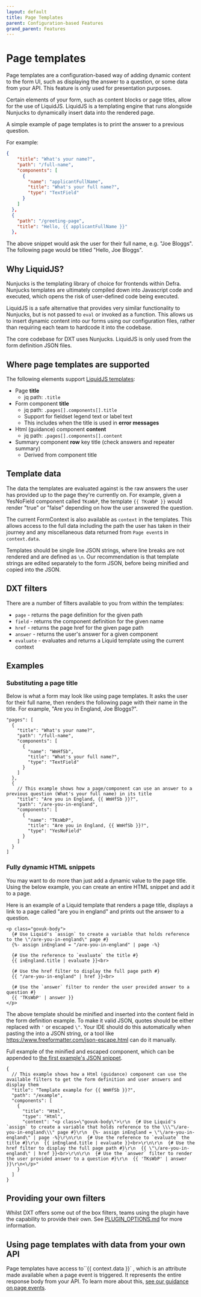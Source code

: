 ```yaml
---
layout: default
title: Page Templates
parent: Configuration-based Features
grand_parent: Features
---
```


# Page templates

Page templates are a configuration-based way of adding dynamic content to the form UI, such as displaying the answer to a question, or some data from your API. This feature is only used for presentation purposes.

Certain elements of your form, such as content blocks or page titles, allow for the use of LiquidJS. LiquidJS is a templating engine that runs alongside Nunjucks to dynamically insert data into the rendered page.

A simple example of page templates is to print the answer to a previous question.

For example:

```json
{
    "title": "What's your name?",
    "path": "/full-name",
    "components": [
      {
        "name": "applicantFullName",
        "title": "What's your full name?",
        "type": "TextField"
      }
    ]
  },
  {
    "path": "/greeting-page",
    "title": "Hello, {{ applicantFullName }}"
  },
```

The above snippet would ask the user for their full name, e.g. "Joe Bloggs". The following page would be titled "Hello, Joe Bloggs".

## Why LiquidJS?

Nunjucks is the templating library of choice for frontends within Defra. Nunjucks templates are ultimately compiled down into Javascript code and executed, which opens the risk of user-defined code being executed.

LiquidJS is a safe alternative that provides very similar functionality to Nunjucks, but is not passed to `eval` or invoked as a function. This allows us to insert dynamic content into our forms using our configuration files, rather than requiring each team to hardcode it into the codebase.

The core codebase for DXT uses Nunjucks. LiquidJS is only used from the form definition JSON files.

## Where page templates are supported

The following elements support [LiquidJS templates](https://liquidjs.com/):

- Page **title**
  - jq path: `.title`
- Form component **title**
  - jq path: `.pages[].components[].title`
  - Support for fieldset legend text or label text
  - This includes when the title is used in **error messages**
- Html (guidance) component **content**
  - jq path: `.pages[].components[].content`
- Summary component **row** key title (check answers and repeater summary)
  - Derived from component title

## Template data

The data the templates are evaluated against is the raw answers the user has provided up to the page they're currently on.
For example, given a YesNoField component called `TKsWbP`, the template `{{ TKsWbP }}` would render "true" or "false" depending on how the user answered the question.

The current FormContext is also available as `context` in the templates. This allows access to the full data including the path the user has taken in their journey and any miscellaneous data returned from `Page event`s in `context.data`.

Templates should be single line JSON strings, where line breaks are not rendered and are defined as `\n`. Our recommendation is that template strings are edited separately to the form JSON, before being minified and copied into the JSON.

## DXT filters

There are a number of filters available to you from within the templates:

- `page` - returns the page definition for the given path
- `field` - returns the component definition for the given name
- `href` - returns the page href for the given page path
- `answer` - returns the user's answer for a given component
- `evaluate` - evaluates and returns a Liquid template using the current context

## Examples

### Substituting a page title

Below is what a form may look like using page templates. It asks the user for their full name, then renders the following page with their name in the title. For example, "Are you in England, Joe Bloggs?".

```jsonc
"pages": [
  {
    "title": "What's your name?",
    "path": "/full-name",
    "components": [
      {
        "name": "WmHfSb",
        "title": "What's your full name?",
        "type": "TextField"
      }
    ]
  },
  {
    // This example shows how a page/component can use an answer to a previous question (What's your full name) in its title
    "title": "Are you in England, {{ WmHfSb }}?",
    "path": "/are-you-in-england",
    "components": [
      {
        "name": "TKsWbP",
        "title": "Are you in England, {{ WmHfSb }}?",
        "type": "YesNoField"
      }
    ]
  }
]
```

### Fully dynamic HTML snippets

You may want to do more than just add a dynamic value to the page title. Using the below example, you can create an entire HTML snippet and add it to a page.

Here is an example of a Liquid template that renders a page title, displays a link to a page called "are you in england" and prints out the answer to a question.

```jinja2
<p class="govuk-body">
  {# Use Liquid's `assign` to create a variable that holds reference to the \"/are-you-in-england\" page #}
  {%- assign inEngland = "/are-you-in-england" | page -%}

  {# Use the reference to `evaluate` the title #}
  {{ inEngland.title | evaluate }}<br>

  {# Use the href filter to display the full page path #}
  {{ "/are-you-in-england" | href }}<br>

  {# Use the `answer` filter to render the user provided answer to a question #}
  {{ 'TKsWbP' | answer }}
</p>
```

The above template should be minified and inserted into the content field in the form definition example. To make it valid JSON, quotes should be either replaced with `'` or escaped `\"`. Your IDE should do this automatically when pasting the into a JSON string, or a tool like https://www.freeformatter.com/json-escape.html can do it manually.

Full example of the minified and escaped component, which can be appended to [the first example's JSON snippet](#substituting-a-page-title).

```jsonc
{
  // This example shows how a Html (guidance) component can use the available filters to get the form definition and user answers and display them
  "title": "Template example for {{ WmHfSb }}?",
  "path": "/example",
  "components": [
    {
      "title": "Html",
      "type": "Html",
      "content": "<p class=\"govuk-body\">\r\n  {# Use Liquid's `assign` to create a variable that holds reference to the \\\"\/are-you-in-england\\\" page #}\r\n  {%- assign inEngland = \"\/are-you-in-england\" | page -%}\r\n\r\n  {# Use the reference to `evaluate` the title #}\r\n  {{ inEngland.title | evaluate }}<br>\r\n\r\n  {# Use the href filter to display the full page path #}\r\n  {{ \"\/are-you-in-england\" | href }}<br>\r\n\r\n  {# Use the `answer` filter to render the user provided answer to a question #}\r\n  {{ 'TKsWbP' | answer }}\r\n<\/p>"
    }
  ]
}
```

## Providing your own filters

Whilst DXT offers some out of the box filters, teams using the plugin have the capability to provide their own. See [PLUGIN_OPTIONS.md](../../PLUGIN_OPTIONS.md#custom-filters) for more information.

## Using page templates with data from your own API

Page templates have access to``{{ context.data  }}` , which is an attribute made available when a page event is triggered. It represents the entire response body from your API. To learn more about this, [see our guidance on page events](./PAGE_EVENTS.md).
